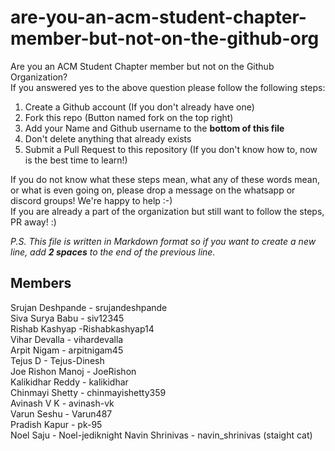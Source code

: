 # are-you-an-acm-student-chapter-member-but-not-on-the-github-org
Are you an ACM Student Chapter member but not on the Github Organization?  
If you answered yes to the above question please follow the following steps:

1. Create a Github account (If you don't already have one)
2. Fork this repo (Button named fork on the top right)
3. Add your Name and Github username to the **bottom of this file**
4. Don't delete anything that already exists
4. Submit a Pull Request to this repository (If you don't know how to, now is the best time to learn!)

If you do not know what these steps mean, what any of these words mean, or what is even going on, please drop a message on the whatsapp or discord groups! We're happy to help :-)  
If you are already a part of the organization but still want to follow the steps, PR away! :)  

_P.S. This file is written in Markdown format so if you want to create a new line, add **2 spaces** to the end of the previous line._

## Members
Srujan Deshpande - srujandeshpande  
Siva Surya Babu - siv12345  
Rishab Kashyap -Rishabkashyap14  
Vihar Devalla - vihardevalla    
Arpit Nigam - arpitnigam45    
Tejus D - Tejus-Dinesh  
Joe Rishon Manoj - JoeRishon  
Kalikidhar Reddy - kalikidhar    
Chinmayi Shetty - chinmayishetty359  
Avinash V K - avinash-vk   
Varun Seshu - Varun487  
Pradish Kapur - pk-95  
Noel Saju - Noel-jediknight
Navin Shrinivas - navin_shrinivas (staight cat)
